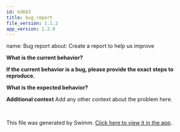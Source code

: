 ```yaml
---
id: kd683
title: bug_report
file_version: 1.1.2
app_version: 1.2.0
---
```


name: Bug report about: Create a report to help us improve

**What is the current behavior?**

**If the current behavior is a bug, please provide the exact steps to reproduce.**

**What is the expected behavior?**

**Additional context** Add any other context about the problem here.

<br/>

This file was generated by Swimm. [Click here to view it in the app](https://swimm-web-app.web.app/repos/Z2l0aHViJTNBJTNBZ2FtZSUzQSUzQXNpZ2FsLXN3aW1t/docs/kd683).
